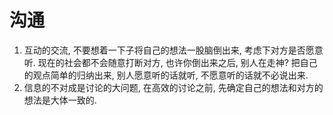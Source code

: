 # 沟通

1. 互动的交流, 不要想着一下子将自己的想法一股脑倒出来, 考虑下对方是否愿意听. 现在的社会都不会随意打断对方, 也许你倒出来之后, 别人在走神? 把自己的观点简单的归纳出来, 别人愿意听的话就听, 不愿意听的话就不必说出来.
2. 信息的不对成是讨论的大问题, 在高效的讨论之前, 先确定自己的想法和对方的想法是大体一致的.
